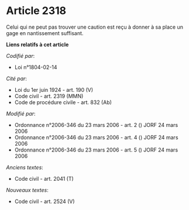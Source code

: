 # Article 2318

Celui qui ne peut pas trouver une caution est reçu à donner à sa place un gage en nantissement suffisant.

**Liens relatifs à cet article**

_Codifié par_:

  - Loi n°1804-02-14

_Cité par_:

  - Loi du 1er juin 1924 - art. 190 (V)
  - Code civil - art. 2319 (MMN)
  - Code de procédure civile - art. 832 (Ab)

_Modifié par_:

  - Ordonnance n°2006-346 du 23 mars 2006 - art. 2 () JORF 24 mars 2006
  - Ordonnance n°2006-346 du 23 mars 2006 - art. 4 () JORF 24 mars 2006
  - Ordonnance n°2006-346 du 23 mars 2006 - art. 5 () JORF 24 mars 2006

_Anciens textes_:

  - Code civil - art. 2041 (T)

_Nouveaux textes_:

  - Code civil - art. 2524 (V)
